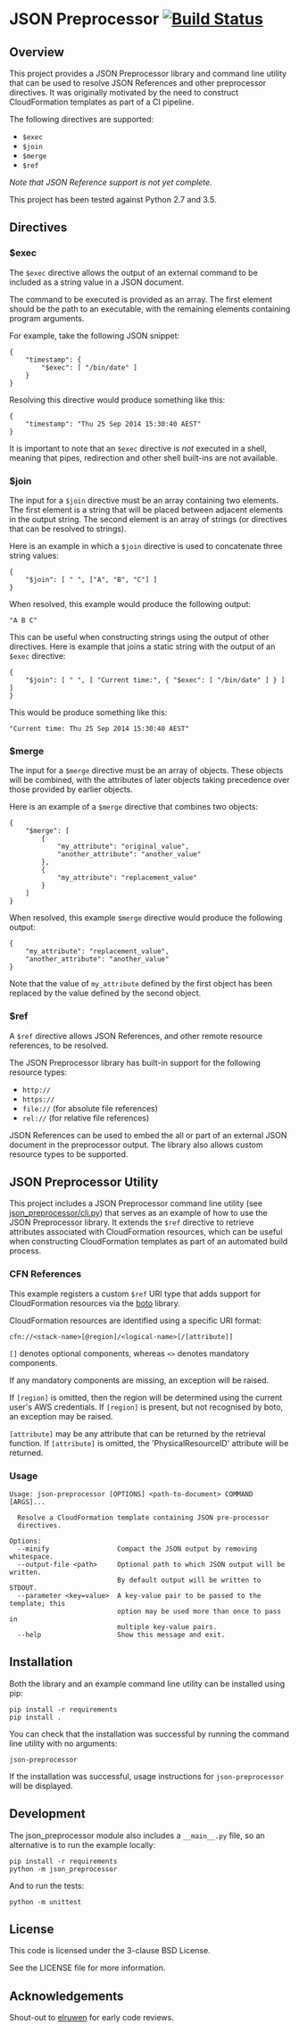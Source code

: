 # JSON Preprocessor [![Build Status](https://travis-ci.org/tristanpenman/json-preprocessor.svg)](https://travis-ci.org/tristanpenman/json-preprocessor)

## Overview

This project provides a JSON Preprocessor library and command line utility that can be used to resolve JSON References and other preprocessor directives. It was originally motivated by the need to construct CloudFormation templates as part of a CI pipeline.

The following directives are supported:

* ```$exec```
* ```$join```
* ```$merge```
* ```$ref```

*Note that JSON Reference support is not yet complete.*

This project has been tested against Python 2.7 and 3.5.

## Directives

### $exec

The `$exec` directive allows the output of an external command to be included as a string value in a JSON document.

The command to be executed is provided as an array. The first element should be the path to an executable, with the remaining elements containing program arguments.

For example, take the following JSON snippet:

    {
        "timestamp": {
            "$exec": [ "/bin/date" ]
        }
    }

Resolving this directive would produce something like this:

    {
        "timestamp": "Thu 25 Sep 2014 15:30:40 AEST"
    }

It is important to note that an `$exec` directive is *not* executed in a shell, meaning that pipes, redirection and other shell built-ins are not available.

### $join

The input for a `$join` directive must be an array containing two elements. The first element is a string that will be placed between adjacent elements in the output string. The second element is an array of strings (or directives that can be resolved to strings).

Here is an example in which a `$join` directive is used to concatenate three string values:

    {
        "$join": [ " ", ["A", "B", "C"] ]
    }

When resolved, this example would produce the following output:

    "A B C"

This can be useful when constructing strings using the output of other directives. Here is example that joins a static string with the output of an `$exec` directive:

    {
        "$join": [ " ", [ "Current time:", { "$exec": [ "/bin/date" ] } ] ]
    }

This would be produce something like this:

    "Current time: Thu 25 Sep 2014 15:30:40 AEST"

### $merge

The input for a `$merge` directive must be an array of objects. These objects will be combined, with the attributes of later objects taking precedence over those provided by earlier objects.

Here is an example of a `$merge` directive that combines two objects:

    {
        "$merge": [
            {
                "my_attribute": "original_value",
                "another_attribute": "another_value"
            },
            {
                "my_attribute": "replacement_value"
            }
        ]
    }

When resolved, this example `$merge` directive would produce the following output:

    {
        "my_attribute": "replacement_value",
        "another_attribute": "another_value"
    }

Note that the value of `my_attribute` defined by the first object has been replaced by the value defined by the second object.

### $ref

A `$ref` directive allows JSON References, and other remote resource references, to be resolved.

The JSON Preprocessor library has built-in support for the following resource types:

* `http://`
* `https://`
* `file://` (for absolute file references)
* `rel://` (for relative file references)

JSON References can be used to embed the all or part of an external JSON document in the preprocessor output. The library also allows custom resource types to be supported.

## JSON Preprocessor Utility

This project includes a JSON Preprocessor command line utility (see [json_preprocessor/cli.py](./json_preprocessor/cli.py)) that serves as an example of how to use the JSON Preprocessor library. It extends the `$ref` directive to retrieve attributes associated with CloudFormation resources, which can be useful when constructing CloudFormation templates as part of an automated build process.

### CFN References

This example registers a custom `$ref` URI type that adds support for CloudFormation resources via the [boto](https://github.com/boto/boto) library.

CloudFormation resources are identified using a specific URI format:

    cfn://<stack-name>[@region]/<logical-name>[/[attribute]]

`[]` denotes optional components, whereas `<>` denotes mandatory components.

If any mandatory components are missing, an exception will be raised.

If `[region]` is omitted, then the region will be determined using the current user's AWS credentials. If `[region]` is present, but not recognised by boto, an exception may be raised.

`[attribute]` may be any attribute that can be returned by the retrieval function. If `[attribute]` is omitted, the 'PhysicalResourceID' attribute will be returned.

### Usage

    Usage: json-preprocessor [OPTIONS] <path-to-document> COMMAND [ARGS]...

      Resolve a CloudFormation template containing JSON pre-processor
      directives.

    Options:
      --minify                 Compact the JSON output by removing whitespace.
      --output-file <path>     Optional path to which JSON output will be written.
                               By default output will be written to STDOUT.
      --parameter <key=value>  A key-value pair to be passed to the template; this
                               option may be used more than once to pass in
                               multiple key-value pairs.
      --help                   Show this message and exit.

## Installation

Both the library and an example command line utility can be installed using pip:

    pip install -r requirements
    pip install .

You can check that the installation was successful by running the command line
utility with no arguments:

    json-preprocessor

If the installation was successful, usage instructions for `json-preprocessor` will be displayed.

## Development

The json_preprocessor module also includes a `__main__.py` file, so an alternative is to run the example locally:

    pip install -r requirements
    python -m json_preprocessor

And to run the tests:

    python -m unittest

## License

This code is licensed under the 3-clause BSD License.

See the LICENSE file for more information.

## Acknowledgements

Shout-out to [elruwen](https://github.com/elruwen) for early code reviews.
